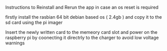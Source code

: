 Instructions to Reinstall and Rerun the app in case an os reset is required 

firstly install the rasbian 64 bit debian based os ( 2.4gb ) and copy it to the sd card using the pi imager 

Insert the newly written card to the memeory card slot and power on the raspberry pi by coonecting it directrly to the charger to avoid low voltage warnings 

